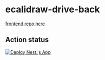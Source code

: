 # ecalidraw-drive-back
[frontend repo here ](https://github.com/krabhi7/excalidraw-drive)
## Action status
[![Deploy Nest.js App](https://github.com/krAbhiDev/excalidraw-drive-back/actions/workflows/main.yml/badge.svg)](https://github.com/krAbhiDev/excalidraw-drive-back/actions/workflows/main.yml)

